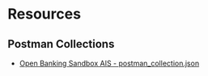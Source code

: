 # Resources

## Postman Collections

- [Open Banking Sandbox AIS - postman_collection.json](/assets/postman/postman_collection.json)
